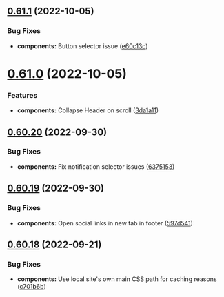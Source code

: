 ## [0.61.1](https://github.com/jacecotton/tcds/compare/v0.61.0...v0.61.1) (2022-10-05)


### Bug Fixes

* **components:** Button selector issue ([e60c13c](https://github.com/jacecotton/tcds/commit/e60c13ca8265994a7fa4754b4d85873ce4074c50))



# [0.61.0](https://github.com/jacecotton/tcds/compare/v0.60.20...v0.61.0) (2022-10-05)


### Features

* **components:** Collapse Header on scroll ([3da1a11](https://github.com/jacecotton/tcds/commit/3da1a117ae6afa090e93c281fc2ab9f7c11c1507))



## [0.60.20](https://github.com/jacecotton/tcds/compare/v0.60.19...v0.60.20) (2022-09-30)


### Bug Fixes

* **components:** Fix notification selector issues ([6375153](https://github.com/jacecotton/tcds/commit/6375153be82cff543488ab1ae3fa0224ad332c2c))



## [0.60.19](https://github.com/jacecotton/tcds/compare/v0.60.18...v0.60.19) (2022-09-30)


### Bug Fixes

* **components:** Open social links in new tab in footer ([597d541](https://github.com/jacecotton/tcds/commit/597d541c6d4879ce9a7c2a70357403d884ee8745))



## [0.60.18](https://github.com/jacecotton/tcds/compare/v0.60.17...v0.60.18) (2022-09-21)


### Bug Fixes

* **components:** Use local site's own main CSS path for caching reasons ([c701b6b](https://github.com/jacecotton/tcds/commit/c701b6bead072c6f5dd171254bc9820a1c22d9a1))



